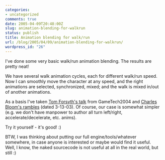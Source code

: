 ```yaml
---
categories:
- uncategorized
comments: true
date: 2005-04-09T20:48:00Z
slug: animation-blending-for-walkrun
status: publish
title: Animation blending for walk/run
url: /blog/2005/04/09/animation-blending-for-walkrun/
wordpress_id: "26"
---
```


I've done some very basic walk/run animation blending. The results are pretty neat!

We have several walk animation cycles, each for different walk/run speed. Now I can smoothly move the character at any speed, and the right animations are selected, synchronized, mixed; and the walk is mixed in/out of another animations.

As a basis I've taken [Tom Forsyth's talk](http://eelpi.gotdns.org/papers/how_to_walk.ppt.zip) from GameTech2004 and [Charles Bloom's rambles](http://cbloom.com/3d/rambles.html) (dated 3-13-03). Of course, our case is somewhat simpler (e.g. we don't have manpower to author all turn left/right, accelerate/decelerate, etc. anims).

Try it yourself - it's good! :)

BTW, I was thinking about putting our full engine/tools/whatever somewhere, in case anyone is interested or maybe would find it useful. Well, I know, the naked sourcecode is not useful at all in the real world, but still :)

